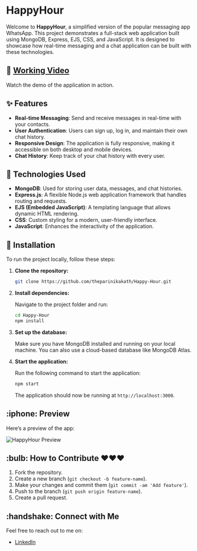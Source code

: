 # HappyHour 

Welcome to **HappyHour**, a simplified version of the popular messaging app WhatsApp. This project demonstrates a full-stack web application built using MongoDB, Express, EJS, CSS, and JavaScript. It is designed to showcase how real-time messaging and a chat application can be built with these technologies.

## :movie_camera: [Working Video](https://www.youtube.com/watch?v=iV9DnONByag)

Watch the demo of the application in action.

## :sparkles: Features

- **Real-time Messaging**: Send and receive messages in real-time with your contacts.
- **User Authentication**: Users can sign up, log in, and maintain their own chat history.
- **Responsive Design**: The application is fully responsive, making it accessible on both desktop and mobile devices.
- **Chat History**: Keep track of your chat history with every user.

## :wrench: Technologies Used

- **MongoDB**: Used for storing user data, messages, and chat histories.
- **Express.js**: A flexible Node.js web application framework that handles routing and requests.
- **EJS (Embedded JavaScript)**: A templating language that allows dynamic HTML rendering.
- **CSS**: Custom styling for a modern, user-friendly interface.
- **JavaScript**: Enhances the interactivity of the application.

## :floppy_disk: Installation

To run the project locally, follow these steps:

1. **Clone the repository:**

   ```bash
   git clone https://github.com/theparinikakath/Happy-Hour.git

2. **Install dependencies:**

   Navigate to the project folder and run:

   ```bash
   cd Happy-Hour
   npm install
   ```

3. **Set up the database:**

   Make sure you have MongoDB installed and running on your local machine. You can also use a cloud-based database like MongoDB Atlas.

4. **Start the application:**

   Run the following command to start the application:

   ```bash
   npm start
   ```

   The application should now be running at `http://localhost:3000`.

## \:iphone: Preview

Here’s a preview of the app:

![HappyHour Preview]([https://via.placeholder.com/800x400.png](https://www.youtube.com/watch?v=iV9DnONByag))

## \:bulb: How to Contribute ❤️❤️❤️ 

1. Fork the repository. 
2. Create a new branch (`git checkout -b feature-name`).
3. Make your changes and commit them (`git commit -am 'Add feature'`).
4. Push to the branch (`git push origin feature-name`).
5. Create a pull request.

## \:handshake: Connect with Me

Feel free to reach out to me on:

* [LinkedIn](https://www.linkedin.com/in/parinikakath)

